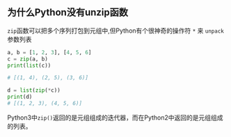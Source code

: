 ## 为什么Python没有unzip函数


`zip`函数可以把多个序列打包到元组中,但Python有个很神奇的操作符 `*` 来 `unpack` 参数列表

```python
a, b = [1, 2, 3], [4, 5, 6]
c = zip(a, b)
print(list(c))

# [(1, 4), (2, 5), (3, 6)]

d = list(zip(*c))
print(d)
# [(1, 2, 3), (4, 5, 6)]
```
Python3中`zip()`返回的是元组组成的迭代器，而在Python2中返回的是元组组成的列表。

